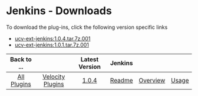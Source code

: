
# Jenkins - Downloads

To download the plug-ins, click the following version specific links

- [ucv-ext-jenkins:1.0.4.tar.7z.001](https://raw.githubusercontent.com/UrbanCode/IBM-UCV-PLUGINS/main/files/ucv-ext-jenkins/ucv-ext-jenkins:1.0.4.tar.7z.001)
- [ucv-ext-jenkins:1.0.1.tar.7z.001](https://raw.githubusercontent.com/UrbanCode/IBM-UCV-PLUGINS/main/files/ucv-ext-jenkins/ucv-ext-jenkins:1.0.1.tar.7z.001)

|Back to ...||Latest Version|Jenkins |||
| :---: | :---: | :---: | :---: | :---: | :---: |
|[All Plugins](../../index.md)|[Velocity Plugins](../README.md)|[1.0.4](https://raw.githubusercontent.com/UrbanCode/IBM-UCV-PLUGINS/main/files/ucv-ext-jenkins/ucv-ext-jenkins:1.0.4.tar.7z.001)|[Readme](README.md)|[Overview](overview.md)|[Usage](usage.md)|
